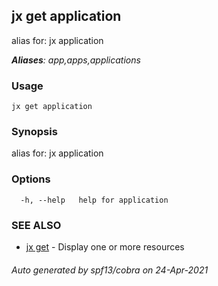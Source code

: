 ## jx get application

alias for: jx application

***Aliases**: app,apps,applications*

### Usage

```
jx get application
```

### Synopsis

alias for: jx application

### Options

```
  -h, --help   help for application
```

### SEE ALSO

* [jx get](jx_get.md)	 - Display one or more resources

###### Auto generated by spf13/cobra on 24-Apr-2021

